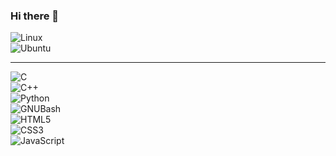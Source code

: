 ### Hi there 👋 
![Linux](https://img.shields.io/badge/Linux-843DDC?style=for-the-badge&logo=Linux&logoColor=white&labelColor=101010)<br>
![Ubuntu](https://img.shields.io/badge/Ubuntu-843DDC?style=for-the-badge&logo=Ubuntu&logoColor=white&labelColor=101010)<br>

***

<!--
**MaycolZx/MaycolZx** is a ✨ _special_ ✨ repository because its `README.md` (this file) appears on your GitHub profile.

Here are some ideas to get you started:

- 🔭 I’m currently working on ...
- 🌱 I’m currently learning ...
- 👯 I’m looking to collaborate on ...
- 🤔 I’m looking for help with ...
- 💬 Ask me about ...
- 📫 How to reach me: ...
- 😄 Pronouns: ...
- ⚡ Fun fact: ...
-->

![C](https://img.shields.io/badge/C-3498DB?style=for-the-badge&logo=C&logoColor=white&labelColor=101010)<br>
![C++](https://img.shields.io/badge/C++-3498DB?style=for-the-badge&logo=-C++-&logoColor=white&labelColor=101010)<br>
![Python](https://img.shields.io/badge/Python-F1C40F?style=for-the-badge&logo=Python&logoColor=white&labelColor=3498DB)<br>
![GNUBash](https://img.shields.io/badge/GNUBash-3DDC84?style=for-the-badge&logo=GNUBash&logoColor=white&labelColor=101010)<br>
![HTML5](https://img.shields.io/badge/HTML5-3DDC84?style=for-the-badge&logo=HTML5&logoColor=white&labelColor=#FB8A2C)<br>
![CSS3](https://img.shields.io/badge/CSS3-3DDC84?style=for-the-badge&logo=CSS3&logoColor=white&labelColor=F39C12)<br>
![JavaScript](https://img.shields.io/badge/JavaScript-3DDC84?style=for-the-badge&logo=JavaScript&logoColor=white&labelColor=#FFF633)<br>
